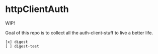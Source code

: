 # httpClientAuth

WIP!  
  
Goal of this repo is to collect all the auth-client-stuff to live a better life.  

```
[x] digest
[ ] digest-test
```